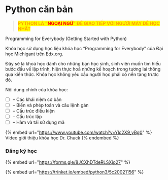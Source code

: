 # Python căn bản

> <mark style="color:orange;">**PYTHON LÀ "**</mark><mark style="color:red;">**NGOẠI NGỮ**</mark><mark style="color:orange;">**" ĐỂ GIAO TIẾP VỚI NGƯỜI MÁY DỄ HỌC NHẤT**</mark>

Programming for Everybody (Getting Started with Python)&#x20;

Khóa học sử dụng học liệu khóa học “Programming for Everybody” của Đại học Michigant trên Edx.org.&#x20;

Đây sẽ là khoá học dành cho những bạn học sinh, sinh viên muốn tìm hiểu bước đầu về lập trình, hiện thực hoá những kế hoạch trong tương lai thông qua kiến thức. Khóa học không yêu cầu người học phải có nền tảng trước đó.&#x20;

Nội dung chính của khóa học:&#x20;

* [ ] – Các khái niệm cơ bản&#x20;
* [ ] – Biến và phép toán và câu lệnh gán&#x20;
* [ ] – Cấu trúc điều kiện&#x20;
* [ ] – Cấu trúc lặp&#x20;
* [ ] – Hàm và tái sử dụng mã

{% embed url="https://www.youtube.com/watch?v=Ylc2X9_yBg0" %}
Video giới thiệu khóa học Dr. Chuck
{% endembed %}

### Đăng ký học

{% embed url="https://forms.gle/8JCXhDTdeRLSXjo27" %}

{% embed url="https://trinket.io/embed/python3/5c20021156" %}


